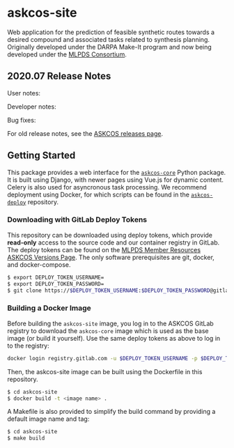 # askcos-site
Web application for the prediction of feasible synthetic routes towards a desired compound and associated tasks related to synthesis planning. Originally developed under the DARPA Make-It program and now being developed under the [MLPDS Consortium](http://mlpds.mit.edu).

## 2020.07 Release Notes

User notes:

Developer notes:

Bug fixes:

For old release notes, see the [ASKCOS releases page](https://gitlab.com/mlpds_mit/ASKCOS/ASKCOS/-/releases).

## Getting Started

This package provides a web interface for the [`askcos-core`](https://gitlab.com/mlpds_mit/ASKCOS/askcos-core) Python package. It is built using Django, with newer pages using Vue.js for dynamic content. Celery is also used for asyncronous task processing. We recommend deployment using Docker, for which scripts can be found in the [`askcos-deploy`](https://gitlab.com/mlpds_mit/ASKCOS/askcos-deploy) repository.

### Downloading with GitLab Deploy Tokens

This repository can be downloaded using deploy tokens, which provide __read-only__ access to the source code and our container registry in GitLab. The deploy tokens can be found on the [MLPDS Member Resources ASKCOS Versions Page](https://mlpds.mit.edu/member-resources-releases-versions/). The only software prerequisites are git, docker, and docker-compose.

```bash
$ export DEPLOY_TOKEN_USERNAME=
$ export DEPLOY_TOKEN_PASSWORD=
$ git clone https://$DEPLOY_TOKEN_USERNAME:$DEPLOY_TOKEN_PASSWORD@gitlab.com/mlpds_mit/askcos/askcos-site.git
```

### Building a Docker Image

Before building the `askcos-site` image, you log in to the ASKCOS GitLab registry to download the `askcos-core` image which is used as the base image (or build it yourself). Use the same deploy tokens as above to log in to the registry:

```bash
docker login registry.gitlab.com -u $DEPLOY_TOKEN_USERNAME -p $DEPLOY_TOKEN_PASSWORD
```

Then, the askcos-site image can be built using the Dockerfile in this repository.

```bash
$ cd askcos-site
$ docker build -t <image name> .
```

A Makefile is also provided to simplify the build command by providing a default image name and tag:

```bash
$ cd askcos-site
$ make build
```